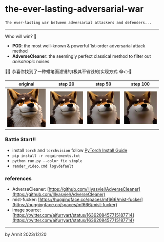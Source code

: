 # the-ever-lasting-adversarial-war

    The ever-lasting war between adversarial attackers and defenders...

----

Who will win? 🤔

- **PGD**: the most well-known & powerful 1st-order adversarial attack method
- **AdverseCleaner**: the seemingly perfect classical method to filter out *anisotropic* noises

🎉🎉 恭喜你找到了一种蜡笔画滤镜的(极其不省钱的)实现方式 😂👉🤡 

| original | step 20 | step 50 | step 100 |
| :-: | :-: | :-: | :-: |
| ![](img/raw.png) | ![](img/step-20.png) | ![](img/step-50.png) | ![](img/step-100.png) |


### Battle Start!!

- install `torch` and `torchvision` follow [PyTorch Install Guide](https://pytorch.org/get-started/locally/)
- `pip install -r requirements.txt`
- `python run.py --color_fix simple`
- `render_video.cmd log\default`


### references

- AdverseCleaner: [https://github.com/lllyasviel/AdverseCleaner](https://github.com/lllyasviel/AdverseCleaner)
- mist-fucker: [https://huggingface.co/spaces/mf666/mist-fucker](https://huggingface.co/spaces/mf666/mist-fucker)
- image source: [https://twitter.com/aifurryart/status/1636208457715187714](https://twitter.com/aifurryart/status/1636208457715187714)

----
by Armit
2023/12/20 
